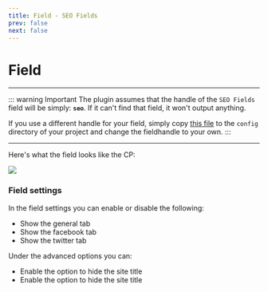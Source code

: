 ```yaml
---
title: Field - SEO Fields
prev: false
next: false
---
```

# Field
---

::: warning  Important
The plugin assumes that the handle of the `SEO Fields` field will be simply: __`seo`__. If it can't find that field, it won't output anything.

If you use a different handle for your field, simply copy [this file](https://github.com/studioespresso/craft-seo-fields/blob/master/src/config.php) to the `config` directory of your project and change the fieldhandle to your own. 
:::

---
Here's what the field looks like the CP: 

<img src="./images/field-facebook.png">

### Field settings
In the field settings you can enable or disable the following:
- Show the general tab
- Show the facebook tab
- Show the twitter tab

Under the advanced options you can:
- Enable the option to hide the site title
- Enable the option to hide the site title